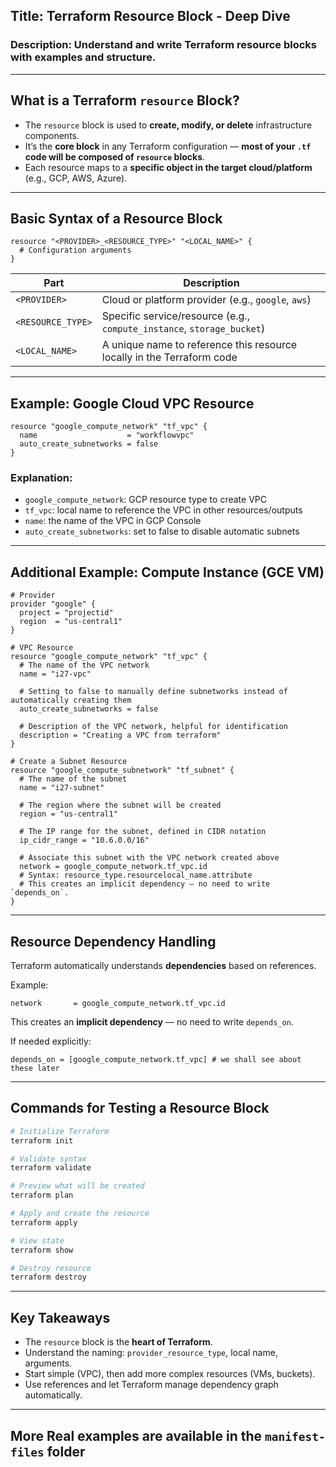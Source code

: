 ## Title: Terraform Resource Block - Deep Dive
### Description: Understand and write Terraform resource blocks with examples and structure.
---

## What is a Terraform `resource` Block?

- The `resource` block is used to **create, modify, or delete** infrastructure components.
- It’s the **core block** in any Terraform configuration — **most of your `.tf` code will be composed of `resource` blocks**.
- Each resource maps to a **specific object in the target cloud/platform** (e.g., GCP, AWS, Azure).

---

## Basic Syntax of a Resource Block

```hcl
resource "<PROVIDER>_<RESOURCE_TYPE>" "<LOCAL_NAME>" {
  # Configuration arguments
}
```

| Part             | Description |
|------------------|-------------|
| `<PROVIDER>`     | Cloud or platform provider (e.g., `google`, `aws`) |
| `<RESOURCE_TYPE>`| Specific service/resource (e.g., `compute_instance`, `storage_bucket`) |
| `<LOCAL_NAME>`   | A unique name to reference this resource locally in the Terraform code |

---

## Example: Google Cloud VPC Resource

```hcl
resource "google_compute_network" "tf_vpc" {
  name                    = "workflowvpc"
  auto_create_subnetworks = false
}
```

### Explanation:
- `google_compute_network`: GCP resource type to create VPC
- `tf_vpc`: local name to reference the VPC in other resources/outputs
- `name`: the name of the VPC in GCP Console
- `auto_create_subnetworks`: set to false to disable automatic subnets

---

## Additional Example: Compute Instance (GCE VM)

```hcl
# Provider 
provider "google" {
  project = "projectid"
  region  = "us-central1"
}

# VPC Resource
resource "google_compute_network" "tf_vpc" {
  # The name of the VPC network
  name = "i27-vpc"

  # Setting to false to manually define subnetworks instead of automatically creating them
  auto_create_subnetworks = false

  # Description of the VPC network, helpful for identification
  description = "Creating a VPC from terraform"
}

# Create a Subnet Resource
resource "google_compute_subnetwork" "tf_subnet" {
  # The name of the subnet
  name = "i27-subnet"

  # The region where the subnet will be created
  region = "us-central1"

  # The IP range for the subnet, defined in CIDR notation
  ip_cidr_range = "10.6.0.0/16"

  # Associate this subnet with the VPC network created above
  network = google_compute_network.tf_vpc.id
  # Syntax: resource_type.resourcelocal_name.attribute
  # This creates an implicit dependency — no need to write `depends_on`.
}

```

---

## Resource Dependency Handling

Terraform automatically understands **dependencies** based on references.

Example:
```hcl
network       = google_compute_network.tf_vpc.id 
```
This creates an **implicit dependency** — no need to write `depends_on`.

If needed explicitly:
```hcl
depends_on = [google_compute_network.tf_vpc] # we shall see about these later
```

---

##  Commands for Testing a Resource Block

```bash
# Initialize Terraform
terraform init

# Validate syntax
terraform validate

# Preview what will be created
terraform plan

# Apply and create the resource
terraform apply

# View state
terraform show

# Destroy resource
terraform destroy
```

---

## Key Takeaways

- The `resource` block is the **heart of Terraform**.
- Understand the naming: `provider_resource_type`, local name, arguments.
- Start simple (VPC), then add more complex resources (VMs, buckets).
- Use references and let Terraform manage dependency graph automatically.

---

## More Real examples are available in the `manifest-files` folder
